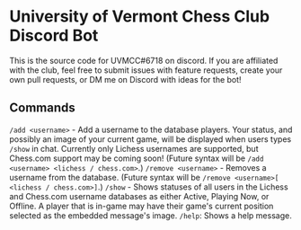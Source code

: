# University of Vermont Chess Club Discord Bot

This is the source code for UVMCC#6718 on discord. If you are affiliated with the club, feel free to submit issues with feature requests, create your own pull requests, or DM me on Discord with ideas for the bot!

## Commands
`/add <username>` - Add a username to the database players. Your status, and possibly an image of your current game, will be displayed when users types `/show` in chat. Currently only Lichess usernames are supported, but Chess.com support may be coming soon! (Future syntax will be `/add <username> <lichess / chess.com>`.)
`/remove <username>` - Removes a username from the database. (Future syntax will be `/remove <username>[ <lichess / chess.com>]`.)
`/show` - Shows statuses of all users in the Lichess and Chess.com username databases as either Active, Playing Now, or Offline. A player that is in-game may have their game's current position selected as the embedded message's image.
`/help`: Shows a help message.
